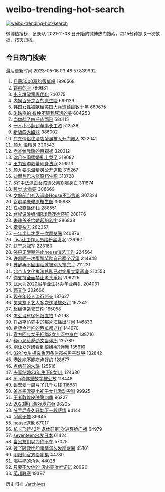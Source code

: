 # weibo-trending-hot-search

[![weibo-trending-hot-search](https://github.com/ameizi/weibo-trending-hot-search/actions/workflows/ci.yml/badge.svg)](https://github.com/ameizi/weibo-trending-hot-search/actions/workflows/ci.yml)

微博热搜榜，记录从 2021-11-08 日开始的微博热门搜索。每15分钟抓取一次数据，按天[归档](./archives)。

## 今日热门搜索

<!-- BEGIN --> 
最后更新时间 2023-05-16 03:48:57.839992 
1. [月薪5000真的很低吗](https://s.weibo.com/weibo?q=%23%E6%9C%88%E8%96%AA5000%E7%9C%9F%E7%9A%84%E5%BE%88%E4%BD%8E%E5%90%97%23&t=31&band_rank=1&Refer=top) 1896568
1. [姚明的脸](https://s.weibo.com/weibo?q=%E5%A7%9A%E6%98%8E%E7%9A%84%E8%84%B8&t=31&band_rank=2&Refer=top) 786631
1. [出入境政策再优化](https://s.weibo.com/weibo?q=%23%E5%87%BA%E5%85%A5%E5%A2%83%E6%94%BF%E7%AD%96%E5%86%8D%E4%BC%98%E5%8C%96%23&t=31&band_rank=3&Refer=top) 740775
1. [内娱百分之百的原生脸](https://s.weibo.com/weibo?q=%23%E5%86%85%E5%A8%B1%E7%99%BE%E5%88%86%E4%B9%8B%E7%99%BE%E7%9A%84%E5%8E%9F%E7%94%9F%E8%84%B8%23&t=31&band_rank=4&Refer=top) 699129
1. [韩国女性被献给美国大兵遭蹂躏数十年](https://s.weibo.com/weibo?q=%23%E9%9F%A9%E5%9B%BD%E5%A5%B3%E6%80%A7%E8%A2%AB%E7%8C%AE%E7%BB%99%E7%BE%8E%E5%9B%BD%E5%A4%A7%E5%85%B5%E9%81%AD%E8%B9%82%E8%BA%8F%E6%95%B0%E5%8D%81%E5%B9%B4%23&t=31&band_rank=5&Refer=top) 689675
1. [朱珠直拍 有种不顾我死活的美](https://s.weibo.com/weibo?q=%E6%9C%B1%E7%8F%A0%E7%9B%B4%E6%8B%8D%20%E6%9C%89%E7%A7%8D%E4%B8%8D%E9%A1%BE%E6%88%91%E6%AD%BB%E6%B4%BB%E7%9A%84%E7%BE%8E&t=31&band_rank=6&Refer=top) 604253
1. [当你胖了四斤肉而已](https://s.weibo.com/weibo?q=%23%E5%BD%93%E4%BD%A0%E8%83%96%E4%BA%86%E5%9B%9B%E6%96%A4%E8%82%89%E8%80%8C%E5%B7%B2%23&t=31&band_rank=7&Refer=top) 580115
1. [一不小心翻到董事长工资](https://s.weibo.com/weibo?q=%23%E4%B8%80%E4%B8%8D%E5%B0%8F%E5%BF%83%E7%BF%BB%E5%88%B0%E8%91%A3%E4%BA%8B%E9%95%BF%E5%B7%A5%E8%B5%84%23&t=31&band_rank=8&Refer=top) 512538
1. [新版四大甜妹](https://s.weibo.com/weibo?q=%23%E6%96%B0%E7%89%88%E5%9B%9B%E5%A4%A7%E7%94%9C%E5%A6%B9%23&t=31&band_rank=9&Refer=top) 386002
1. [广东情侣住酒店凌晨被人开门闯入](https://s.weibo.com/weibo?q=%23%E5%B9%BF%E4%B8%9C%E6%83%85%E4%BE%A3%E4%BD%8F%E9%85%92%E5%BA%97%E5%87%8C%E6%99%A8%E8%A2%AB%E4%BA%BA%E5%BC%80%E9%97%A8%E9%97%AF%E5%85%A5%23&t=31&band_rank=10&Refer=top) 322041
1. [颜九 温精灵](https://s.weibo.com/weibo?q=%E9%A2%9C%E4%B9%9D%20%E6%B8%A9%E7%B2%BE%E7%81%B5&t=31&band_rank=11&Refer=top) 320542
1. [老爸给我晾的百褶裙](https://s.weibo.com/weibo?q=%E8%80%81%E7%88%B8%E7%BB%99%E6%88%91%E6%99%BE%E7%9A%84%E7%99%BE%E8%A4%B6%E8%A3%99&t=31&band_rank=31&Refer=top) 320312
1. [沈月在闺蜜婚礼上哭了](https://s.weibo.com/weibo?q=%23%E6%B2%88%E6%9C%88%E5%9C%A8%E9%97%BA%E8%9C%9C%E5%A9%9A%E7%A4%BC%E4%B8%8A%E5%93%AD%E4%BA%86%23&t=31&band_rank=12&Refer=top) 319682
1. [王力宏李靓蕾现身法庭](https://s.weibo.com/weibo?q=%23%E7%8E%8B%E5%8A%9B%E5%AE%8F%E6%9D%8E%E9%9D%93%E8%95%BE%E7%8E%B0%E8%BA%AB%E6%B3%95%E5%BA%AD%23&t=31&band_rank=13&Refer=top) 316513
1. [颜九要求温精灵公开道歉](https://s.weibo.com/weibo?q=%23%E9%A2%9C%E4%B9%9D%E8%A6%81%E6%B1%82%E6%B8%A9%E7%B2%BE%E7%81%B5%E5%85%AC%E5%BC%80%E9%81%93%E6%AD%89%23&t=31&band_rank=14&Refer=top) 315267
1. [迪丽热巴未修原档生图](https://s.weibo.com/weibo?q=%23%E8%BF%AA%E4%B8%BD%E7%83%AD%E5%B7%B4%E6%9C%AA%E4%BF%AE%E5%8E%9F%E6%A1%A3%E7%94%9F%E5%9B%BE%23&t=31&band_rank=15&Refer=top) 313728
1. [5岁中法混血女孩遭父亲割喉身亡](https://s.weibo.com/weibo?q=%235%E5%B2%81%E4%B8%AD%E6%B3%95%E6%B7%B7%E8%A1%80%E5%A5%B3%E5%AD%A9%E9%81%AD%E7%88%B6%E4%BA%B2%E5%89%B2%E5%96%89%E8%BA%AB%E4%BA%A1%23&t=31&band_rank=16&Refer=top) 311874
1. [睡觉 命重要](https://s.weibo.com/weibo?q=%E7%9D%A1%E8%A7%89%20%E5%91%BD%E9%87%8D%E8%A6%81&t=31&band_rank=17&Refer=top) 308669
1. [文旅部门介入调查House不当言论](https://s.weibo.com/weibo?q=%23%E6%96%87%E6%97%85%E9%83%A8%E9%97%A8%E4%BB%8B%E5%85%A5%E8%B0%83%E6%9F%A5House%E4%B8%8D%E5%BD%93%E8%A8%80%E8%AE%BA%23&t=31&band_rank=18&Refer=top) 307324
1. [女明星未修原档生图](https://s.weibo.com/weibo?q=%23%E5%A5%B3%E6%98%8E%E6%98%9F%E6%9C%AA%E4%BF%AE%E5%8E%9F%E6%A1%A3%E7%94%9F%E5%9B%BE%23&t=31&band_rank=19&Refer=top) 305883
1. [任权直播还钱](https://s.weibo.com/weibo?q=%E4%BB%BB%E6%9D%83%E7%9B%B4%E6%92%AD%E8%BF%98%E9%92%B1&t=31&band_rank=20&Refer=top) 288551
1. [台媒说浪姐4职场霸凌徐怀钰](https://s.weibo.com/weibo?q=%23%E5%8F%B0%E5%AA%92%E8%AF%B4%E6%B5%AA%E5%A7%904%E8%81%8C%E5%9C%BA%E9%9C%B8%E5%87%8C%E5%BE%90%E6%80%80%E9%92%B0%23&t=31&band_rank=21&Refer=top) 288176
1. [朱珠爷爷给她起的名字](https://s.weibo.com/weibo?q=%23%E6%9C%B1%E7%8F%A0%E7%88%B7%E7%88%B7%E7%BB%99%E5%A5%B9%E8%B5%B7%E7%9A%84%E5%90%8D%E5%AD%97%23&t=31&band_rank=22&Refer=top) 286838
1. [章昊杂志](https://s.weibo.com/weibo?q=%E7%AB%A0%E6%98%8A%E6%9D%82%E5%BF%97&t=31&band_rank=26&Refer=top) 282357
1. [一年半年才发一次朋友圈](https://s.weibo.com/weibo?q=%23%E4%B8%80%E5%B9%B4%E5%8D%8A%E5%B9%B4%E6%89%8D%E5%8F%91%E4%B8%80%E6%AC%A1%E6%9C%8B%E5%8F%8B%E5%9C%88%23&t=31&band_rank=23&Refer=top) 240876
1. [Lisa让工作人员给粉丝发水](https://s.weibo.com/weibo?q=%23Lisa%E8%AE%A9%E5%B7%A5%E4%BD%9C%E4%BA%BA%E5%91%98%E7%BB%99%E7%B2%89%E4%B8%9D%E5%8F%91%E6%B0%B4%23&t=31&band_rank=35&Refer=top) 239961
1. [辽宁总冠军](https://s.weibo.com/weibo?q=%23%E8%BE%BD%E5%AE%81%E6%80%BB%E5%86%A0%E5%86%9B%23&t=31&band_rank=24&Refer=top) 228160
1. [笑果无限期停止house演艺工作](https://s.weibo.com/weibo?q=%23%E7%AC%91%E6%9E%9C%E6%97%A0%E9%99%90%E6%9C%9F%E5%81%9C%E6%AD%A2house%E6%BC%94%E8%89%BA%E5%B7%A5%E4%BD%9C%23&t=31&band_rank=25&Refer=top) 224564
1. [许凯晒一次腹肌奖励自己两个汉堡](https://s.weibo.com/weibo?q=%23%E8%AE%B8%E5%87%AF%E6%99%92%E4%B8%80%E6%AC%A1%E8%85%B9%E8%82%8C%E5%A5%96%E5%8A%B1%E8%87%AA%E5%B7%B1%E4%B8%A4%E4%B8%AA%E6%B1%89%E5%A0%A1%23&t=31&band_rank=26&Refer=top) 214948
1. [苏醒再不回国活就被别人抢完了](https://s.weibo.com/weibo?q=%23%E8%8B%8F%E9%86%92%E5%86%8D%E4%B8%8D%E5%9B%9E%E5%9B%BD%E6%B4%BB%E5%B0%B1%E8%A2%AB%E5%88%AB%E4%BA%BA%E6%8A%A2%E5%AE%8C%E4%BA%86%23&t=31&band_rank=27&Refer=top) 211221
1. [北京市文化执法总队已对笑果立案调查](https://s.weibo.com/weibo?q=%23%E5%8C%97%E4%BA%AC%E5%B8%82%E6%96%87%E5%8C%96%E6%89%A7%E6%B3%95%E6%80%BB%E9%98%9F%E5%B7%B2%E5%AF%B9%E7%AC%91%E6%9E%9C%E7%AB%8B%E6%A1%88%E8%B0%83%E6%9F%A5%23&t=31&band_rank=28&Refer=top) 210553
1. [你支持全面禁止老头乐吗](https://s.weibo.com/weibo?q=%23%E4%BD%A0%E6%94%AF%E6%8C%81%E5%85%A8%E9%9D%A2%E7%A6%81%E6%AD%A2%E8%80%81%E5%A4%B4%E4%B9%90%E5%90%97%23&t=31&band_rank=29&Refer=top) 209226
1. [武大为2020届毕业生补办毕业典礼](https://s.weibo.com/weibo?q=%23%E6%AD%A6%E5%A4%A7%E4%B8%BA2020%E5%B1%8A%E6%AF%95%E4%B8%9A%E7%94%9F%E8%A1%A5%E5%8A%9E%E6%AF%95%E4%B8%9A%E5%85%B8%E7%A4%BC%23&t=31&band_rank=30&Refer=top) 204031
1. [郭艾伦](https://s.weibo.com/weibo?q=%E9%83%AD%E8%89%BE%E4%BC%A6&t=31&band_rank=32&Refer=top) 202666
1. [现在年轻人流行断亲](https://s.weibo.com/weibo?q=%E7%8E%B0%E5%9C%A8%E5%B9%B4%E8%BD%BB%E4%BA%BA%E6%B5%81%E8%A1%8C%E6%96%AD%E4%BA%B2&t=31&band_rank=43&Refer=top) 187627
1. [笑果旗下艺人多次违法被处罚](https://s.weibo.com/weibo?q=%23%E7%AC%91%E6%9E%9C%E6%97%97%E4%B8%8B%E8%89%BA%E4%BA%BA%E5%A4%9A%E6%AC%A1%E8%BF%9D%E6%B3%95%E8%A2%AB%E5%A4%84%E7%BD%9A%23&t=31&band_rank=33&Refer=top) 167342
1. [赵继伟亲郭艾伦](https://s.weibo.com/weibo?q=%23%E8%B5%B5%E7%BB%A7%E4%BC%9F%E4%BA%B2%E9%83%AD%E8%89%BE%E4%BC%A6%23&t=31&band_rank=34&Refer=top) 165058
1. [怎么没有徐怀钰直拍](https://s.weibo.com/weibo?q=%E6%80%8E%E4%B9%88%E6%B2%A1%E6%9C%89%E5%BE%90%E6%80%80%E9%92%B0%E7%9B%B4%E6%8B%8D&t=31&band_rank=35&Refer=top) 152193
1. [肖战李沁梦中的那片海播出时间](https://s.weibo.com/weibo?q=%23%E8%82%96%E6%88%98%E6%9D%8E%E6%B2%81%E6%A2%A6%E4%B8%AD%E7%9A%84%E9%82%A3%E7%89%87%E6%B5%B7%E6%92%AD%E5%87%BA%E6%97%B6%E9%97%B4%23&t=31&band_rank=36&Refer=top) 146833
1. [希望今年吃的西瓜都这样](https://s.weibo.com/weibo?q=%E5%B8%8C%E6%9C%9B%E4%BB%8A%E5%B9%B4%E5%90%83%E7%9A%84%E8%A5%BF%E7%93%9C%E9%83%BD%E8%BF%99%E6%A0%B7&t=31&band_rank=37&Refer=top) 144970
1. [官方回应女子捆绑2女儿河中身亡](https://s.weibo.com/weibo?q=%23%E5%AE%98%E6%96%B9%E5%9B%9E%E5%BA%94%E5%A5%B3%E5%AD%90%E6%8D%86%E7%BB%912%E5%A5%B3%E5%84%BF%E6%B2%B3%E4%B8%AD%E8%BA%AB%E4%BA%A1%23&t=31&band_rank=38&Refer=top) 138716
1. [释小龙给郝劭文当伴郎](https://s.weibo.com/weibo?q=%23%E9%87%8A%E5%B0%8F%E9%BE%99%E7%BB%99%E9%83%9D%E5%8A%AD%E6%96%87%E5%BD%93%E4%BC%B4%E9%83%8E%23&t=31&band_rank=39&Refer=top) 135789
1. [别让郑秀妍看到浪姐4的伴舞](https://s.weibo.com/weibo?q=%23%E5%88%AB%E8%AE%A9%E9%83%91%E7%A7%80%E5%A6%8D%E7%9C%8B%E5%88%B0%E6%B5%AA%E5%A7%904%E7%9A%84%E4%BC%B4%E8%88%9E%23&t=31&band_rank=40&Refer=top) 135610
1. [32岁女生相亲角因条件高被男子怼哭](https://s.weibo.com/weibo?q=%2332%E5%B2%81%E5%A5%B3%E7%94%9F%E7%9B%B8%E4%BA%B2%E8%A7%92%E5%9B%A0%E6%9D%A1%E4%BB%B6%E9%AB%98%E8%A2%AB%E7%94%B7%E5%AD%90%E6%80%BC%E5%93%AD%23&t=31&band_rank=41&Refer=top) 132842
1. [港妹能不能吃点好的](https://s.weibo.com/weibo?q=%23%E6%B8%AF%E5%A6%B9%E8%83%BD%E4%B8%8D%E8%83%BD%E5%90%83%E7%82%B9%E5%A5%BD%E7%9A%84%23&t=31&band_rank=42&Refer=top) 128677
1. [点痣前的朱珠](https://s.weibo.com/weibo?q=%23%E7%82%B9%E7%97%A3%E5%89%8D%E7%9A%84%E6%9C%B1%E7%8F%A0%23&t=31&band_rank=44&Refer=top) 125516
1. [夫妻结婚33年生下8女1儿](https://s.weibo.com/weibo?q=%23%E5%A4%AB%E5%A6%BB%E7%BB%93%E5%A9%9A33%E5%B9%B4%E7%94%9F%E4%B8%8B8%E5%A5%B31%E5%84%BF%23&t=31&band_rank=45&Refer=top) 124386
1. [Alin称体重数字被公放](https://s.weibo.com/weibo?q=%23Alin%E7%A7%B0%E4%BD%93%E9%87%8D%E6%95%B0%E5%AD%97%E8%A2%AB%E5%85%AC%E6%94%BE%23&t=31&band_rank=46&Refer=top) 118448
1. [谈恋爱一周亏了几千块钱](https://s.weibo.com/weibo?q=%23%E8%B0%88%E6%81%8B%E7%88%B1%E4%B8%80%E5%91%A8%E4%BA%8F%E4%BA%86%E5%87%A0%E5%8D%83%E5%9D%97%E9%92%B1%23&t=31&band_rank=47&Refer=top) 116881
1. [爸爸买漂亮小裙子女儿激动尖叫](https://s.weibo.com/weibo?q=%23%E7%88%B8%E7%88%B8%E4%B9%B0%E6%BC%82%E4%BA%AE%E5%B0%8F%E8%A3%99%E5%AD%90%E5%A5%B3%E5%84%BF%E6%BF%80%E5%8A%A8%E5%B0%96%E5%8F%AB%23&t=31&band_rank=48&Refer=top) 99925
1. [王者敦煌皮肤第四季](https://s.weibo.com/weibo?q=%23%E7%8E%8B%E8%80%85%E6%95%A6%E7%85%8C%E7%9A%AE%E8%82%A4%E7%AC%AC%E5%9B%9B%E5%AD%A3%23&t=31&band_rank=49&Refer=top) 96227
1. [2023腾讯游戏发布会](https://s.weibo.com/weibo?q=%232023%E8%85%BE%E8%AE%AF%E6%B8%B8%E6%88%8F%E5%8F%91%E5%B8%83%E4%BC%9A%23&t=31&band_rank=50&Refer=top) 96225
1. [分手后多久开始下一段感情](https://s.weibo.com/weibo?q=%23%E5%88%86%E6%89%8B%E5%90%8E%E5%A4%9A%E4%B9%85%E5%BC%80%E5%A7%8B%E4%B8%8B%E4%B8%80%E6%AE%B5%E6%84%9F%E6%83%85%23&t=31&band_rank=45&Refer=top) 94144
1. [问薪无愧](https://s.weibo.com/weibo?q=%E9%97%AE%E8%96%AA%E6%97%A0%E6%84%A7&t=31&band_rank=48&Refer=top) 89945
1. [house道歉](https://s.weibo.com/weibo?q=%23house%E9%81%93%E6%AD%89%23&t=31&band_rank=44&Refer=top) 67017
1. [机长飞行42年退休前第1次进客舱广播](https://s.weibo.com/weibo?q=%23%E6%9C%BA%E9%95%BF%E9%A3%9E%E8%A1%8C42%E5%B9%B4%E9%80%80%E4%BC%91%E5%89%8D%E7%AC%AC1%E6%AC%A1%E8%BF%9B%E5%AE%A2%E8%88%B1%E5%B9%BF%E6%92%AD%23&t=31&band_rank=45&Refer=top) 64979
1. [seventeen出发日本](https://s.weibo.com/weibo?q=%23seventeen%E5%87%BA%E5%8F%91%E6%97%A5%E6%9C%AC%23&t=31&band_rank=37&Refer=top) 61424
1. [当室友们以为你不在](https://s.weibo.com/weibo?q=%E5%BD%93%E5%AE%A4%E5%8F%8B%E4%BB%AC%E4%BB%A5%E4%B8%BA%E4%BD%A0%E4%B8%8D%E5%9C%A8&t=31&band_rank=42&Refer=top) 57025
1. [过了时效性的事情怎么发朋友圈](https://s.weibo.com/weibo?q=%E8%BF%87%E4%BA%86%E6%97%B6%E6%95%88%E6%80%A7%E7%9A%84%E4%BA%8B%E6%83%85%E6%80%8E%E4%B9%88%E5%8F%91%E6%9C%8B%E5%8F%8B%E5%9C%88&t=31&band_rank=40&Refer=top) 45101
1. [阴阳师官方设定集](https://s.weibo.com/weibo?q=%23%E9%98%B4%E9%98%B3%E5%B8%88%E5%AE%98%E6%96%B9%E8%AE%BE%E5%AE%9A%E9%9B%86%23&t=31&band_rank=44&Refer=top) 44780
1. [喝牛奶的角色](https://s.weibo.com/weibo?q=%E5%96%9D%E7%89%9B%E5%A5%B6%E7%9A%84%E8%A7%92%E8%89%B2&t=31&band_rank=46&Refer=top) 44028
1. [只要不欠他的 没必要唯唯诺诺](https://s.weibo.com/weibo?q=%E5%8F%AA%E8%A6%81%E4%B8%8D%E6%AC%A0%E4%BB%96%E7%9A%84%20%E6%B2%A1%E5%BF%85%E8%A6%81%E5%94%AF%E5%94%AF%E8%AF%BA%E8%AF%BA&t=31&band_rank=41&Refer=top) 20020
1. [英超联赛](https://s.weibo.com/weibo?q=%E8%8B%B1%E8%B6%85%E8%81%94%E8%B5%9B&t=31&band_rank=47&Refer=top) 19397
<!-- END -->

历史归档 [./archives](./archives)

